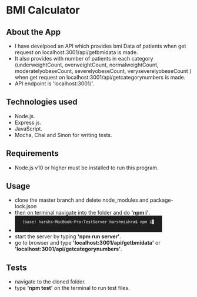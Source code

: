 # BMI Calculator
## About the App
- I have develpoed an API which provides bmi Data of patients when get request on localhost:3001/api/getbmidata is made.
- It also provides with number of patients in each category (underweightCount, overweightCount, normalweightCount, moderatelyobeseCount, severelyobeseCount, veryseverelyobeseCount ) when get request on localhost:3001/api/getcategorynumbers is made.
- API endpoint is 'localhost:3001/'.
## Technologies used
- Node.js.
- Express.js.
- JavaScript.
- Mocha, Chai and Sinon for writing tests.
## Requirements
- Node.js v10 or higher must be installed to run this program.
## Usage
- clone the master branch and delete node_modules and package-lock.json
- then on terminal navigate into the folder and do **'npm i'**.
- <img src = "img/npmI.png" width = "400" hieght = "150" />
- start the server by typing **'npm run server'**.
- go to browser and type **'localhost:3001/api/getbmidata'** or **'localhost:3001/api/getcategorynumbers'**.
## Tests
- navigate to the cloned folder.
- type **'npm test'** on the terminal to run test files.
